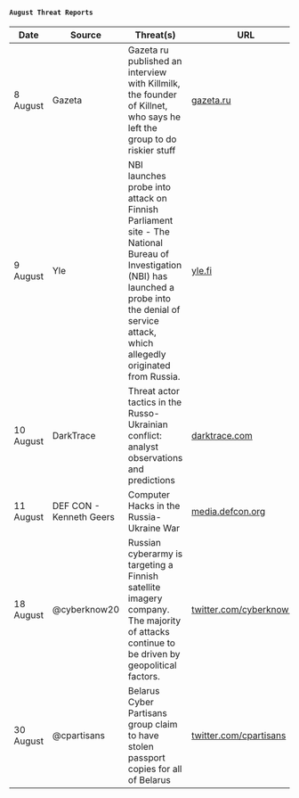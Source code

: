 #### `August Threat Reports`
| Date | Source | Threat(s) | URL |
| --- | --- | --- | --- |
| 8 August | Gazeta | Gazeta ru published an interview with Killmilk, the founder of Killnet, who says he left the group to do riskier stuff | [gazeta.ru](https://www.gazeta.ru/tech/2022/08/07/15229652.shtml) |
| 9 August | Yle | NBI launches probe into attack on Finnish Parliament site - The National Bureau of Investigation (NBI) has launched a probe into the  denial of service attack, which allegedly originated from Russia. | [yle.fi](https://yle.fi/a/3-12569719) |
| 10 August | DarkTrace | Threat actor tactics in the Russo-Ukrainian conflict: analyst observations and predictions | [darktrace.com](https://darktrace.com/blog/threat-actor-tactics-in-the-russo-ukrainian-conflict-analyst-observations-and-predictions) |
| 11 August | DEF CON - Kenneth Geers | Computer Hacks in the Russia-Ukraine War | [media.defcon.org](https://media.defcon.org/DEF%20CON%2030/DEF%20CON%2030%20presentations/Kenneth%20Geers%20-%20Computer%20Hacks%20in%20the%20Russia-Ukraine%20War%20-%20paper.pdf) |
| 18 August | @cyberknow20 | Russian cyberarmy is targeting a Finnish satellite imagery company. The majority of attacks continue to be driven by geopolitical factors. | [twitter.com/cyberknow20](https://twitter.com/cyberknow20/status/1560253423856934912) |
| 30 August | @cpartisans | Belarus Cyber Partisans group claim to have stolen passport copies for all of Belarus | [twitter.com/cpartisans](https://twitter.com/cpartisans/status/1564639766783692800) |